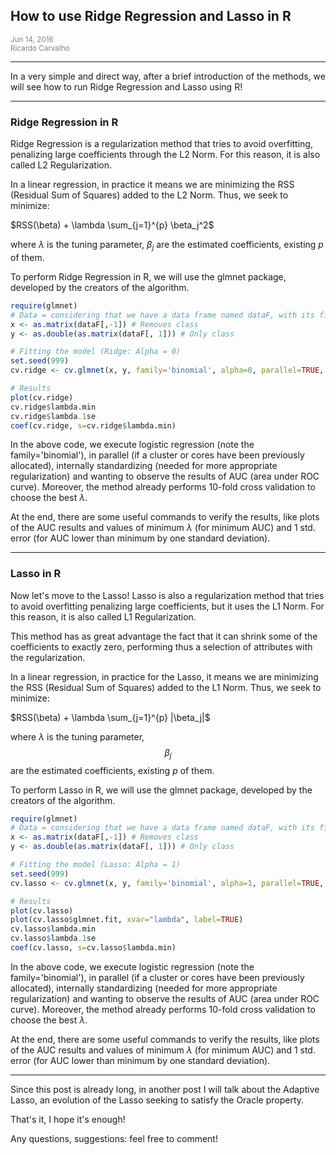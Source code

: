 
## How to use Ridge Regression and Lasso in R

<span class="glyphicon glyphicon-calendar" aria-hidden="true"></span> <small style="color:gray">Jun 14, 2016</small><br/>
<span class="glyphicon glyphicon-user" aria-hidden="true"></span> <small style="color:gray">Ricardo Carvalho</small><br/>

---

In a very simple and direct way, after a brief introduction of the methods, we will see how to run Ridge Regression and Lasso using R!

---

### Ridge Regression in R

Ridge Regression is a regularization method that tries to avoid overfitting, penalizing large coefficients through the L2 Norm. For this reason, it is also called L2 Regularization.

In a linear regression, in practice it means we are minimizing the RSS (Residual Sum of Squares) added to the L2 Norm. Thus, we seek to minimize:

$RSS(\beta) + \lambda \sum_{j=1}^{p} \beta_j^2$

where $\lambda$ is the tuning parameter, $\beta_j$ are the estimated coefficients, existing $p$ of them.

To perform Ridge Regression in R, we will use the glmnet package, developed by the creators of the algorithm.

```r
require(glmnet)
# Data = considering that we have a data frame named dataF, with its first column being the class
x <- as.matrix(dataF[,-1]) # Removes class
y <- as.double(as.matrix(dataF[, 1])) # Only class

# Fitting the model (Ridge: Alpha = 0)
set.seed(999)
cv.ridge <- cv.glmnet(x, y, family='binomial', alpha=0, parallel=TRUE, standardize=TRUE, type.measure='auc')

# Results
plot(cv.ridge)
cv.ridge$lambda.min
cv.ridge$lambda.1se
coef(cv.ridge, s=cv.ridge$lambda.min)
```

In the above code, we execute logistic regression (note the family='binomial'), in parallel (if a cluster or cores have been previously allocated), internally standardizing (needed for more appropriate regularization) and wanting to observe the results of AUC (area under ROC curve). Moreover, the method already performs 10-fold cross validation to choose the best $\lambda$.

At the end, there are some useful commands to verify the results, like plots of the AUC results and values of minimum $\lambda$ (for minimum AUC) and 1 std. error (for AUC lower than minimum by one standard deviation).

---

### Lasso in R

Now let's move to the Lasso! Lasso is also a regularization method that tries to avoid overfitting penalizing large coefficients, but it uses the L1 Norm. For this reason, it is also called L1 Regularization.

This method has as great advantage the fact that it can shrink some of the coefficients to exactly zero, performing thus a selection of attributes with the regularization.

In a linear regression, in practice for the Lasso, it means we are minimizing the RSS (Residual Sum of Squares) added to the L1 Norm. Thus, we seek to minimize:

$RSS(\beta) + \lambda \sum_{j=1}^{p} |\beta_j|$

where $\lambda$ is the tuning parameter, $$\beta_j$$ are the estimated coefficients, existing $p$ of them.

To perform Lasso in R, we will use the glmnet package, developed by the creators of the algorithm.

```r
require(glmnet)
# Data = considering that we have a data frame named dataF, with its first column being the class
x <- as.matrix(dataF[,-1]) # Removes class
y <- as.double(as.matrix(dataF[, 1])) # Only class

# Fitting the model (Lasso: Alpha = 1)
set.seed(999)
cv.lasso <- cv.glmnet(x, y, family='binomial', alpha=1, parallel=TRUE, standardize=TRUE, type.measure='auc')

# Results
plot(cv.lasso)
plot(cv.lasso$glmnet.fit, xvar="lambda", label=TRUE)
cv.lasso$lambda.min
cv.lasso$lambda.1se
coef(cv.lasso, s=cv.lasso$lambda.min)
```

In the above code, we execute logistic regression (note the family='binomial'), in parallel (if a cluster or cores have been previously allocated), internally standardizing (needed for more appropriate regularization) and wanting to observe the results of AUC (area under ROC curve). Moreover, the method already performs 10-fold cross validation to choose the best $\lambda$.

At the end, there are some useful commands to verify the results, like plots of the AUC results and values of minimum $\lambda$ (for minimum AUC) and 1 std. error (for AUC lower than minimum by one standard deviation).

---

Since this post is already long, in another post I will talk about the Adaptive Lasso, an evolution of the Lasso seeking to satisfy the Oracle property.


That's it, I hope it's enough!

Any questions, suggestions: feel free to comment!
